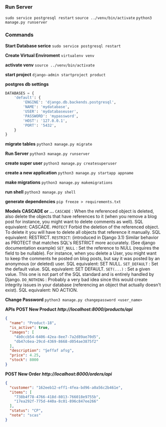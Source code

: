 ### Run Server
`sudo service postgresql restart`
`source ../venv/bin/activate`
`python3 manage.py runserver`

### Commands
**Start Database serice**
`sudo service postgresql restart`

**Create Virtual Enviroment**
`virtualenv venv`

**activate venv**
`source ../venv/bin/activate`

**start project**
`django-admin startproject product`

**postgres db settings**
```python
DATABASES = {
    'default': {
        'ENGINE': 'django.db.backends.postgresql',
        'NAME': 'mydatabase',
        'USER': 'mydatabaseuser',
        'PASSWORD': 'mypassword',
        'HOST': '127.0.0.1',
        'PORT': '5432',
    }
}
```
**migrate tables**
`python3 manage.py migrate`

**Run Server**
`python3 manage.py runserver`

**create super user**
`python3 manage.py createsuperuser`

**create a new application**
`python3 manage.py startapp appname`

**make migrations**
`python3 manage.py makemigrations`

**run shell**
`python3 manage.py shell`

**generate dependencies**
`pip freeze > requirements.txt`

**Models CASCADE or ...**
`CASCADE` : When the referenced object is deleted, also delete the objects that have references to it (when you remove a blog post for instance, you might want to delete comments as well). SQL equivalent: CASCADE.
`PROTECT` Forbid the deletion of the referenced object. To delete it you will have to delete all objects that reference it manually. SQL equivalent: RESTRICT.
`RESTRICT`: (introduced in Django 3.1) Similar behavior as PROTECT that matches SQL's RESTRICT more accurately. (See django documentation example)
`SET_NULL` : Set the reference to NULL (requires the field to be nullable). For instance, when you delete a User, you might want to keep the comments he posted on blog posts, but say it was posted by an anonymous (or deleted) user. SQL equivalent: SET NULL.
`SET_DEFAULT` : Set the default value. SQL equivalent: SET DEFAULT.
`SET(...)` : Set a given value. This one is not part of the SQL standard and is entirely handled by Django.
`DO_NOTHING` : Probably a very bad idea since this would create integrity issues in your database (referencing an object that actually doesn't exist). SQL equivalent: NO ACTION. 

**Change Password**
`python3 manage.py changepassword <user_name>`

**APIs**
**POST New Product**
***http://localhost:8000/products/api***
```json
{
  "name": "Product-18",
  "is_active": true,
  "images": [
    "4b0ccb54-6406-42ea-8ee7-7a2d89ae70d5",
    "db47c6ea-29cd-4369-8668-d054ae3875f2"
  ],
  "description": "Şeffaf afsg",
  "price": 4.25,
  "stock": 8000
}
```
**POST New Order**
***http://localhost:8000/orders/api***
```json
{
  "customer": "162eeb12-eff1-4fea-bd96-a0a56c2b461e",
  "items": [
    "738b4f78-4766-418d-8013-766018e9755b",
    "17ea292f-775d-440a-8c01-896c847ee266"
  ],
  "status": "CP",
  "note": "scas"
}
```

